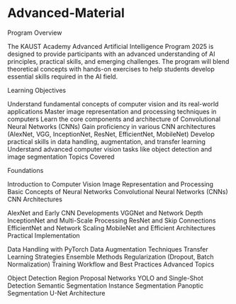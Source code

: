 # Advanced-Material
Program Overview

The KAUST Academy Advanced Artificial Intelligence Program 2025 is designed to provide participants with an advanced understanding of AI principles, practical skills, and emerging challenges. The program will blend theoretical concepts with hands-on exercises to help students develop essential skills required in the AI field.

Learning Objectives

Understand fundamental concepts of computer vision and its real-world applications
Master image representation and processing techniques in computers
Learn the core components and architecture of Convolutional Neural Networks (CNNs)
Gain proficiency in various CNN architectures (AlexNet, VGG, InceptionNet, ResNet, EfficientNet, MobileNet)
Develop practical skills in data handling, augmentation, and transfer learning
Understand advanced computer vision tasks like object detection and image segmentation
Topics Covered

Foundations

Introduction to Computer Vision
Image Representation and Processing
Basic Concepts of Neural Networks
Convolutional Neural Networks (CNNs)
CNN Architectures

AlexNet and Early CNN Developments
VGGNet and Network Depth
InceptionNet and Multi-Scale Processing
ResNet and Skip Connections
EfficientNet and Network Scaling
MobileNet and Efficient Architectures
Practical Implementation

Data Handling with PyTorch
Data Augmentation Techniques
Transfer Learning Strategies
Ensemble Methods
Regularization (Dropout, Batch Normalization)
Training Workflow and Best Practices
Advanced Topics

Object Detection
Region Proposal Networks
YOLO and Single-Shot Detection
Semantic Segmentation
Instance Segmentation
Panoptic Segmentation
U-Net Architecture
